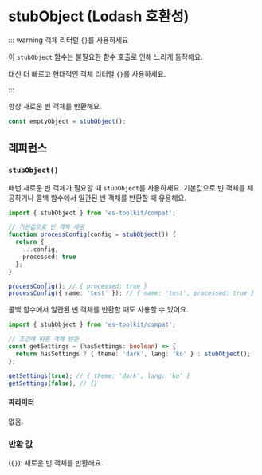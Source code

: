 # stubObject (Lodash 호환성)

::: warning 객체 리터럴 `{}`를 사용하세요

이 `stubObject` 함수는 불필요한 함수 호출로 인해 느리게 동작해요.

대신 더 빠르고 현대적인 객체 리터럴 `{}`를 사용하세요.

:::

항상 새로운 빈 객체를 반환해요.

```typescript
const emptyObject = stubObject();
```

## 레퍼런스

### `stubObject()`

매번 새로운 빈 객체가 필요할 때 `stubObject`를 사용하세요. 기본값으로 빈 객체를 제공하거나 콜백 함수에서 일관된 빈 객체를 반환할 때 유용해요.

```typescript
import { stubObject } from 'es-toolkit/compat';

// 기본값으로 빈 객체 제공
function processConfig(config = stubObject()) {
  return {
    ...config,
    processed: true
  };
}

processConfig(); // { processed: true }
processConfig({ name: 'test' }); // { name: 'test', processed: true }
```

콜백 함수에서 일관된 빈 객체를 반환할 때도 사용할 수 있어요.

```typescript
import { stubObject } from 'es-toolkit/compat';

// 조건에 따른 객체 반환
const getSettings = (hasSettings: boolean) => {
  return hasSettings ? { theme: 'dark', lang: 'ko' } : stubObject();
};

getSettings(true); // { theme: 'dark', lang: 'ko' }
getSettings(false); // {}
```

#### 파라미터

없음.

### 반환 값

(`{}`): 새로운 빈 객체를 반환해요.
